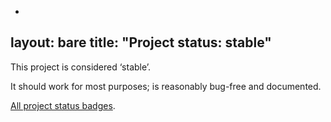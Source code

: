 -
layout: bare
title: "Project status: stable"
---

This project is considered ‘stable’.

It should work for most purposes; is reasonably bug-free and documented.

[All project status badges][status].

[status]: /project-status-badges.html
